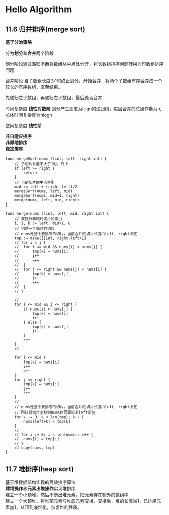# Hello Algorithm

## 11.6 归并排序(merge sort)
**基于分治策略**

分为**划分**和**合并**两个阶段

划分阶段通过递归不断将数组从中点处分开，将长数组排序问题转换为短数组排序问题

合并阶段 当子数组长度为1时终止划分，开始合并，将两个子数组有序合并成一个较长的有序数组，直至结束。

先递归左子数组，再递归右子数组，最后处理合并

时间复杂度 **线性对数阶** 划分产生高度为logn的递归树，每层合并的总操作量为n,总体时间复杂度为nlogn

空间复杂度 **线性阶** 

**非自适应排序**  
**非原地排序**  
**稳定排序**  

```
func mergeSort(nums []int, left, right int) {
	// 子切片长度不大于1时，终止
	if left >= right {
		return
	}
	// 当前切片的中点索引
	mid := left + (right-left)/2
	mergeSort(nums, left, mid)
	mergeSort(nums, mid+1, right)
	merge(nums, left, mid, right)
}

func merge(nums []int, left, mid, right int) {
	// 双指针和临时切片的索引
	i, j, k := left, mid+1, 0
	// 创建一个临时的切片
	// nums是整个要排序的切片，当前合并的切片长度由left, right决定
	tmp := make([]int, right-left+1)
	// for i < j {
	// 	for i <= mid && nums[i] < nums[j] {
	// 		tmp[k] = nums[i]
	// 		i++
	// 		k++
	// 	}
	// 	for j <= right && nums[j] < nums[i] {
	// 		tmp[k] = nums[j]
	// 		j++
	// 		k++
	// 	}
	// }

	//
	for i <= mid && j <= right {
		if nums[i] < nums[j] {
			tmp[k] = nums[i]
			i++
		} else {
			tmp[k] = nums[j]
			j++
		}
		k++
	}
	//

	for i <= mid {
		tmp[k] = nums[i]
		i++
		k++
	}
	for j <= right {
		tmp[k] = nums[j]
		j++
		k++
	}
	//
	// nums是整个要排序的切片，当前合并的切片长度由left, right决定
	// 所以将切片复制到nums时需要加上left定位
	for k := 0; k < len(tmp); k++ {
		nums[left+k] = tmp[k]
	}
	//
	// for i := 0; i < len(nums); i++ {
	// 	nums[i] = tmp[i]
	// }
	// copy(nums, tmp)
}
```

## 11.7 堆排序(heap sort)
基于堆数据结构实现的高效排序算法  
**建堆操作**和**元素出堆操作**实现堆排序  
~~建立一个小顶堆，然后不断出堆元素，把元素存在额外的数组中~~  
建立一个大顶堆，将堆顶元素与堆底元素交换，交换后，堆的长度减1，已排序元素加1，从顶到底堆化，恢复堆的性质。